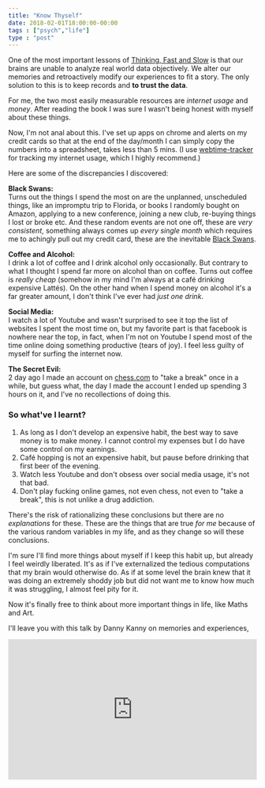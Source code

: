```yaml
---
title: "Know Thyself"
date: 2018-02-01T18:00:00-00:00
tags : ["psych","life"]
type : "post"
---
```



One of the most important lessons of [Thinking, Fast and Slow](https://www.amazon.com/Thinking-Fast-Slow-Daniel-Kahneman/dp/0374533555) is that our brains are unable to analyze real world data objectively. We alter our memories and retroactively modify our experiences to fit a story. The only solution to this is to keep records and <b>to trust the data</b>.

For me, the two most easily measurable resources are *internet usage* and *money*. After reading the book I was sure I wasn't being honest with myself about these things.

Now, I'm not anal about this. I've set up apps on chrome and alerts on my credit cards so that at the end of the day/month I can simply copy the numbers into a spreadsheet, takes less than 5 mins. (I use [webtime-tracker](https://chrome.google.com/webstore/detail/webtime-tracker/ppaojnbmmaigjmlpjaldnkgnklhicppk) for tracking my internet usage, which I highly recommend.)

Here are some of the discrepancies I discovered:

<b> Black Swans:</b> <br>Turns out the things I spend the most on are the unplanned, unscheduled things, like an impromptu trip to Florida, or books I randomly bought on Amazon, applying to a new conference, joining a new club, re-buying things I lost or broke etc. And these random events are not one off, these are *very consistent*, something always comes up *every single month* which requires me to achingly pull out my credit card, these are the inevitable [Black Swans](https://en.wikipedia.org/wiki/Black_swan_theory).

<b> Coffee and Alcohol:</b> <br>I drink a lot of coffee and I drink alcohol only occasionally. But contrary to what I thought I spend far more on alcohol than on coffee. Turns out coffee is *really cheap* (somehow in my mind I'm always at a café drinking expensive Lattés). On the other hand when I spend money on alcohol it's a far greater amount, I don't think I've ever had *just one drink*.

<b> Social Media: </b> <br>I watch a lot of Youtube and wasn't surprised to see it top the list of websites I spent the most time on, but my favorite part is that facebook is nowhere near the top, in fact, when I'm not on Youtube I spend most of the time online doing something productive (tears of joy). I feel less guilty of myself for surfing the internet now.

<b> The Secret Evil: </b> <br>2 day ago I made an account on [chess.com](https://www.chess.com/) to "take a break" once in a while, but guess what, the day I made the account I ended up spending 3 hours on it, and I've no recollections of doing this.


### So what've I learnt? 

1. As long as I don't develop an expensive habit, the best way to save money is to make money. I cannot control my expenses but I do have some control on my earnings.
2. Café hopping is not an expensive habit, but pause before drinking that first beer of the evening.
3. Watch less Youtube and don't obsess over social media usage, it's not that bad.
4. Don't play fucking online games, not even chess, not even to "take a break", this is not unlike a drug addiction.

There's the risk of rationalizing these conclusions but there are no *explanations* for these. These are the things that are true *for me* because of the various random variables in my life, and as they change so will these conclusions. 

I'm sure I'll find more things about myself if I keep this habit up, but already I feel weirdly liberated. It's as if I've externalized the tedious computations that my brain would otherwise do. As if at some level the brain knew that it was doing an extremely shoddy job but did not want me to know how much it was struggling, I almost feel pity for it. 

Now it's finally free to think about more important things in life, like Maths and Art. 

I'll leave you with this talk by Danny Kanny on memories and experiences,

<div class="center large"><div style="position:relative;height:0;padding-bottom:56.25%"><iframe src="https://embed.ted.com/talks/daniel_kahneman_the_riddle_of_experience_vs_memory" width="854" height="480" style="position:absolute;left:0;top:0;width:100%;height:100%" frameborder="0" scrolling="no" allowfullscreen></iframe></div></div>

<br>





